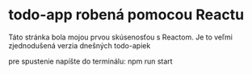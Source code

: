 # todo-app robená pomocou Reactu

Táto stránka bola mojou prvou skúsenosťou s Reactom. Je to veľmi zjednodušená verzia dnešných todo-apiek

pre spustenie napíšte do terminálu: npm run start
